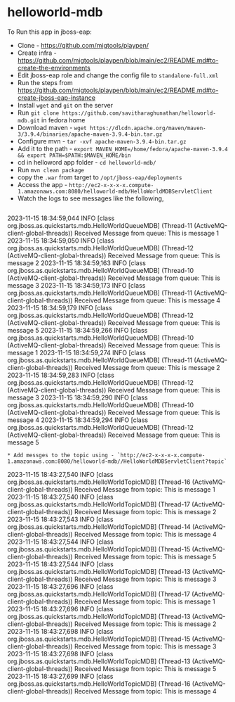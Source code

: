 # helloworld-mdb

To Run this app in jboss-eap:
* Clone - https://github.com/migtools/playpen/
* Create infra - https://github.com/migtools/playpen/blob/main/ec2/README.md#to-create-the-environments
* Edit jboss-eap role and change the config file to `standalone-full.xml` 
* Run the steps from https://github.com/migtools/playpen/blob/main/ec2/README.md#to-create-jboss-eap-instance
* Install `wget` and `git` on the server
* Run `git clone https://github.com/savitharaghunathan/helloworld-mdb.git` in fedora home
* Download maven - `wget https://dlcdn.apache.org/maven/maven-3/3.9.4/binaries/apache-maven-3.9.4-bin.tar.gz`
* Configure mvn -  `tar -xvf apache-maven-3.9.4-bin.tar.gz`
* Add it to the path - `export MAVEN_HOME=/home/fedora/apache-maven-3.9.4 && export PATH=$PATH:$MAVEN_HOME/bin `
* cd in helloword app folder - `cd helloworld-mdb/`
* Run `mvn clean package`
* copy the `.war` from target to `/opt/jboss-eap/deployments`
* Access the app - `http://ec2-x-x-x-x.compute-1.amazonaws.com:8080/helloworld-mdb/HelloWorldMDBServletClient`
* Watch the logs to see messages like the following,
  ```
2023-11-15 18:34:59,044 INFO  [class org.jboss.as.quickstarts.mdb.HelloWorldQueueMDB] (Thread-11 (ActiveMQ-client-global-threads)) Received Message from queue: This is message 1
2023-11-15 18:34:59,050 INFO  [class org.jboss.as.quickstarts.mdb.HelloWorldQueueMDB] (Thread-12 (ActiveMQ-client-global-threads)) Received Message from queue: This is message 2
2023-11-15 18:34:59,163 INFO  [class org.jboss.as.quickstarts.mdb.HelloWorldQueueMDB] (Thread-10 (ActiveMQ-client-global-threads)) Received Message from queue: This is message 3
2023-11-15 18:34:59,173 INFO  [class org.jboss.as.quickstarts.mdb.HelloWorldQueueMDB] (Thread-11 (ActiveMQ-client-global-threads)) Received Message from queue: This is message 4
2023-11-15 18:34:59,179 INFO  [class org.jboss.as.quickstarts.mdb.HelloWorldQueueMDB] (Thread-12 (ActiveMQ-client-global-threads)) Received Message from queue: This is message 5
2023-11-15 18:34:59,266 INFO  [class org.jboss.as.quickstarts.mdb.HelloWorldQueueMDB] (Thread-10 (ActiveMQ-client-global-threads)) Received Message from queue: This is message 1
2023-11-15 18:34:59,274 INFO  [class org.jboss.as.quickstarts.mdb.HelloWorldQueueMDB] (Thread-11 (ActiveMQ-client-global-threads)) Received Message from queue: This is message 2
2023-11-15 18:34:59,283 INFO  [class org.jboss.as.quickstarts.mdb.HelloWorldQueueMDB] (Thread-12 (ActiveMQ-client-global-threads)) Received Message from queue: This is message 3
2023-11-15 18:34:59,290 INFO  [class org.jboss.as.quickstarts.mdb.HelloWorldQueueMDB] (Thread-10 (ActiveMQ-client-global-threads)) Received Message from queue: This is message 4
2023-11-15 18:34:59,294 INFO  [class org.jboss.as.quickstarts.mdb.HelloWorldQueueMDB] (Thread-12 (ActiveMQ-client-global-threads)) Received Message from queue: This is message 5
  ```
* Add messges to the topic using - `http://ec2-x-x-x-x.compute-1.amazonaws.com:8080/helloworld-mdb//HelloWorldMDBServletClient?topic`
```
2023-11-15 18:43:27,540 INFO  [class org.jboss.as.quickstarts.mdb.HelloWorldTopicMDB] (Thread-16 (ActiveMQ-client-global-threads)) Received Message from topic: This is message 1
2023-11-15 18:43:27,540 INFO  [class org.jboss.as.quickstarts.mdb.HelloWorldTopicMDB] (Thread-17 (ActiveMQ-client-global-threads)) Received Message from topic: This is message 2
2023-11-15 18:43:27,543 INFO  [class org.jboss.as.quickstarts.mdb.HelloWorldTopicMDB] (Thread-14 (ActiveMQ-client-global-threads)) Received Message from topic: This is message 4
2023-11-15 18:43:27,544 INFO  [class org.jboss.as.quickstarts.mdb.HelloWorldTopicMDB] (Thread-15 (ActiveMQ-client-global-threads)) Received Message from topic: This is message 5
2023-11-15 18:43:27,544 INFO  [class org.jboss.as.quickstarts.mdb.HelloWorldTopicMDB] (Thread-13 (ActiveMQ-client-global-threads)) Received Message from topic: This is message 3
2023-11-15 18:43:27,696 INFO  [class org.jboss.as.quickstarts.mdb.HelloWorldTopicMDB] (Thread-17 (ActiveMQ-client-global-threads)) Received Message from topic: This is message 1
2023-11-15 18:43:27,696 INFO  [class org.jboss.as.quickstarts.mdb.HelloWorldTopicMDB] (Thread-13 (ActiveMQ-client-global-threads)) Received Message from topic: This is message 2
2023-11-15 18:43:27,698 INFO  [class org.jboss.as.quickstarts.mdb.HelloWorldTopicMDB] (Thread-15 (ActiveMQ-client-global-threads)) Received Message from topic: This is message 3
2023-11-15 18:43:27,698 INFO  [class org.jboss.as.quickstarts.mdb.HelloWorldTopicMDB] (Thread-13 (ActiveMQ-client-global-threads)) Received Message from topic: This is message 5
2023-11-15 18:43:27,699 INFO  [class org.jboss.as.quickstarts.mdb.HelloWorldTopicMDB] (Thread-16 (ActiveMQ-client-global-threads)) Received Message from topic: This is message 4
```

